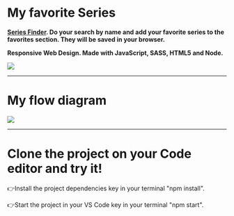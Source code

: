 # My favorite Series

<b>[Series Finder](https://barbaramoran.github.io/my-favorite-series/). Do your search by name and add your favorite series to the favorites section. They will be saved in your browser.

Responsive Web Design.
Made with JavaScript, SASS, HTML5 and Node.</b>

<a target="_blank" href="https://barbaramoran.github.io/my-favorite-series/"><img src="https://i.postimg.cc/GhLKxjt7/Be-Funky-collage.jpg"/></a>

***
# My flow diagram

<img src="https://i.postimg.cc/GhSD5SST/evaluacion.png"/>

***
# Clone the project on your Code editor and try it!

👉Install the project dependencies key in your terminal "npm install".

👉Start the project in your VS Code key in your terminal "npm start".
